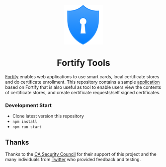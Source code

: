<p align="center">
  <a href="https://fortifyapp.com/" rel="noopener" target="_blank"><img width="128" src="src/assets/favicons/android-chrome-192x192.png" alt="Fortify logo"></a></p>
</p>

<h1 align="center">Fortify Tools</h1>

[Fortify](https://fortifyapp.com/) enables web applications to use smart cards, local certificate stores and do certificate enrollment. This repository contains a sample [application](https://tools.fortifyapp.com/) based on Fortify that is also useful as tool to enable users view the contents of certificate stores, and create certificate requests/self signed certificates. 

### Development Start

* Clone latest version this repository
* `npm install`
* `npm run start`

## Thanks

Thanks to the [CA Security Council](https://casecurity.org/) for their support of this project and the many individuals from [Twitter](https://twitter.com/rmhrisk) who provided feedback and testing.
